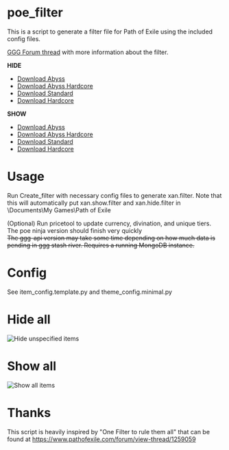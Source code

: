 # poe_filter

This is a script to generate a filter file for Path of Exile using the included config files.

[GGG Forum thread](https://www.pathofexile.com/forum/view-thread/1721195) with more information about the filter.

**HIDE**
* [Download Abyss](xan.t.hide.filter?raw=true)
* [Download Abyss Hardcore](xan.thc.hide.filter?raw=true)
* [Download Standard](xan.st.hide.filter?raw=true)
* [Download Hardcore](xan.hc.hide.filter?raw=true)

**SHOW**
* [Download Abyss](xan.t.show.filter?raw=true)
* [Download Abyss Hardcore](xan.thc.show.filter?raw=true)
* [Download Standard](xan.s.show.filter?raw=true)
* [Download Hardcore](xan.hc.show.filter?raw=true)

Usage
=====
Run Create_filter with necessary config files to generate xan.filter.  Note that this will automatically put xan.show.filter and xan.hide.filter in <relative path>\Documents\My Games\Path of Exile

(Optional) Run pricetool to update currency, divination, and unique tiers.  
The poe ninja version should finish very quickly  
~~The ggg-api version may take some time depending on how much data is pending in ggg stash river.  Requires a running MongoDB instance.~~

Config
======
See item_config.template.py and theme_config.minimal.py

Hide all
========
![Hide unspecified items](https://i.imgur.com/7Y8tzsz.jpg "Hide")

Show all
========
![Show all items](https://i.imgur.com/HP8IT0p.jpg "Show")

Thanks
======
This script is heavily inspired by "One Filter to rule them all" that can be found at https://www.pathofexile.com/forum/view-thread/1259059
